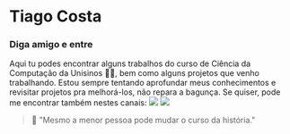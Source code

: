 # Tiago Costa

### Diga amigo e entre

Aqui tu podes encontrar alguns trabalhos do curso de Ciência da Computação da Unisinos 👨‍🎓, bem como alguns projetos que venho trabalhando. Estou sempre tentando aprofundar meus conhecimentos e revisitar projetos pra melhorá-los, não repara a bagunça. Se quiser, pode me encontrar também nestes canais: 
<a href="https://www.linkedin.com/in/tiagokuste/"><img src="https://img.shields.io/badge/linkedin-%230077B5.svg?&style=for-the-badge&logo=linkedin&logoColor=white" /></a> 
<a href="https://twitter.com/TiagoKuste"><img src="https://img.shields.io/badge/twitter-%231DA1F2.svg?&style=for-the-badge&logo=twitter&logoColor=white" /></a>

> 📌 "Mesmo a menor pessoa pode mudar o curso da história."
